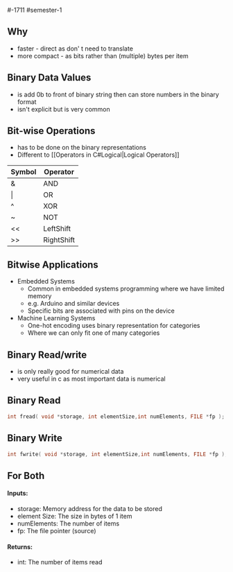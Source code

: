 #-1711 #semester-1 
## Why
- faster - direct as don' t need to translate
- more compact - as bits rather than (multiple) bytes per item

## Binary Data Values
- is add 0b to front of binary string then can store numbers in the binary format
- isn't explicit but is very common

## Bit-wise Operations
- has to be done on the binary representations
- Different to [[Operators in C#Logical|Logical Operators]]

| Symbol | Operator   |
| ------ | ---------- |
| &      | AND        |
| \|     | OR         |
| ^      | XOR        |
| ~      | NOT        |
| <<     | LeftShift  |
| >>     | RightShift |

## Bitwise Applications
- Embedded Systems
	- Common in embedded systems programming where we have limited memory
	- e.g. Arduino and similar devices
	- Specific bits are associated with pins on the device
- Machine Learning Systems
	- One-hot encoding uses binary representation for categories
	- Where we can only fit one of many categories

## Binary Read/write
- is only really good for numerical data
- very useful in c as most important data is numerical

## Binary Read
```c
int fread( void *storage, int elementSize,int numElements, FILE *fp );
```

## Binary Write
```c
int fwrite( void *storage, int elementSize,int numElements, FILE *fp );
```

## For Both
#### Inputs:
- storage:  Memory address for the data to be stored 
- element Size:  The size in bytes of 1 item 
- numElements: The number of items
- fp: The file pointer (source)
#### Returns:
- int: The number of items read